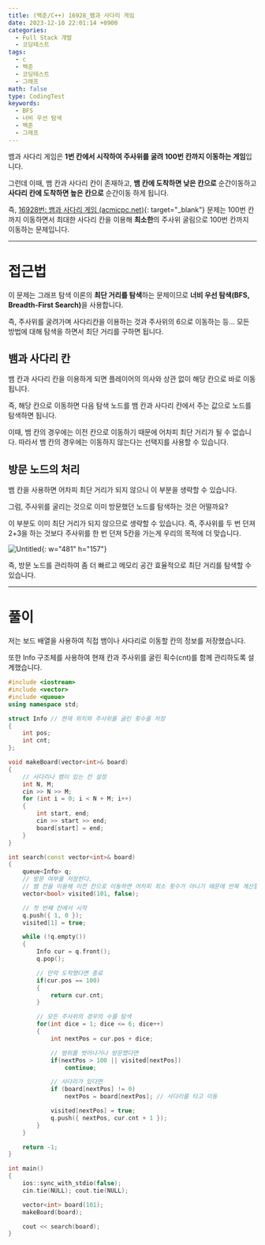 ```yaml
---
title: (백준/C++) 16928_뱀과 사다리 게임
date: 2023-12-10 22:01:14 +0900
categories:
  - Full Stack 개발
  - 코딩테스트
tags:
  - c
  - 백준
  - 코딩테스트
  - 그래프
math: false
type: CodingTest
keywords:
  - BFS
  - 너비 우선 탐색
  - 백준
  - 그래프
---
```


뱀과 사다리 게임은 **1번 칸에서 시작하여 주사위를 굴려 100번 칸까지 이동하는 게임**입니다.

그런데 이때, 뱀 칸과 사다리 칸이 존재하고, **뱀 칸에 도착하면 낮은 칸으로** 순간이동하고 **사다리 칸에 도착하면 높은 칸으로** 순간이동 하게 됩니다.

즉, [16928번: 뱀과 사다리 게임 (acmicpc.net)](https://www.acmicpc.net/problem/16928){: target="_blank"} 문제는 100번 칸까지 이동하면서 최대한 사다리 칸을 이용해 **최소한**의 주사위 굴림으로 100번 칸까지 이동하는 문제입니다.

---

# 접근법

이 문제는 그래프 탐색 이론의 **최단 거리를 탐색**하는 문제이므로 <span class="keyword">**너비 우선 탐색(BFS, Breadth-First Search)**</span>을 사용합니다.

즉, 주사위를 굴려가며 사다리칸을 이용하는 것과 주사위의 6으로 이동하는 등… 모든 방법에 대해 탐색을 하면서 최단 거리를 구하면 됩니다.

## 뱀과 사다리 칸

뱀 칸과 사다리 칸을 이용하게 되면 플레이어의 의사와 상관 없이 해당 칸으로 바로 이동됩니다.

즉, 해당 칸으로 이동하면 다음 탐색 노드를 뱀 칸과 사다리 칸에서 주는 값으로 노드를 탐색하면 됩니다.

이때, 뱀 칸의 경우에는 이전 칸으로 이동하기 때문에 어차피 최단 거리가 될 수 없습니다. 따라서 뱀 칸의 경우에는 이동하지 않는다는 선택지를 사용할 수 있습니다.

## 방문 노드의 처리

뱀 칸을 사용하면 어차피 최단 거리가 되지 않으니 이 부분을 생략할 수 있습니다.

그럼, 주사위를 굴리는 것으로 이미 방문했던 노드를 탐색하는 것은 어떨까요?

이 부분도 이미 최단 거리가 되지 않으므로 생략할 수 있습니다. 즉, 주사위를 두 번 던져 2+3을 하는 것보다 주사위를 한 번 던져 5칸을 가는게 우리의 목적에 더 맞습니다.

![Untitled](https://i.postimg.cc/DyjyKLz0/뱀과_사다리_게임.png){: w="481" h="157"}

즉, 방문 노드를 관리하여 좀 더 빠르고 메모리 공간 효율적으로 최단 거리를 탐색할 수 있습니다.

---

# 풀이

저는 보드 배열을 사용하여 직접 뱀이나 사다리로 이동할 칸의 정보를 저장했습니다.

또한 Info 구조체를 사용하여 현재 칸과 주사위를 굴린 획수(cnt)를 함께 관리하도록 설계했습니다.

```cpp
#include <iostream>
#include <vector>
#include <queue>
using namespace std;

struct Info // 현재 위치와 주사위를 굴린 횟수를 저장
{
	int pos;
	int cnt;
};

void makeBoard(vector<int>& board)
{
	// 사다리나 뱀이 있는 칸 설정
	int N, M;
	cin >> N >> M;
	for (int i = 0; i < N + M; i++)
	{
		int start, end;
		cin >> start >> end;
		board[start] = end;
	}
}

int search(const vector<int>& board)
{
	queue<Info> q;
	// 방문 여부를 저장한다.
	// 뱀 칸을 이용해 이전 칸으로 이동하면 어차피 최소 횟수가 아니기 때문에 반복 계산할 필요가 없다.
	vector<bool> visited(101, false);

	// 첫 번째 칸에서 시작
	q.push({ 1, 0 });
	visited[1] = true;

	while (!q.empty())
	{
		Info cur = q.front();
		q.pop();

		// 만약 도착했다면 종료
		if(cur.pos == 100)
		{
			return cur.cnt;
		}

		// 모든 주사위의 경우의 수를 탐색
		for(int dice = 1; dice <= 6; dice++)
		{
			int nextPos = cur.pos + dice;

			// 범위를 벗어나거나 방문했다면
			if(nextPos > 100 || visited[nextPos])
				continue;

			// 사다리가 있다면
			if (board[nextPos] != 0)
				nextPos = board[nextPos]; // 사다리를 타고 이동

			visited[nextPos] = true;
			q.push({ nextPos, cur.cnt + 1 });
		}
	}

	return -1;
}

int main()
{
	ios::sync_with_stdio(false);
	cin.tie(NULL); cout.tie(NULL);

	vector<int> board(101);
	makeBoard(board);

	cout << search(board);
}
```